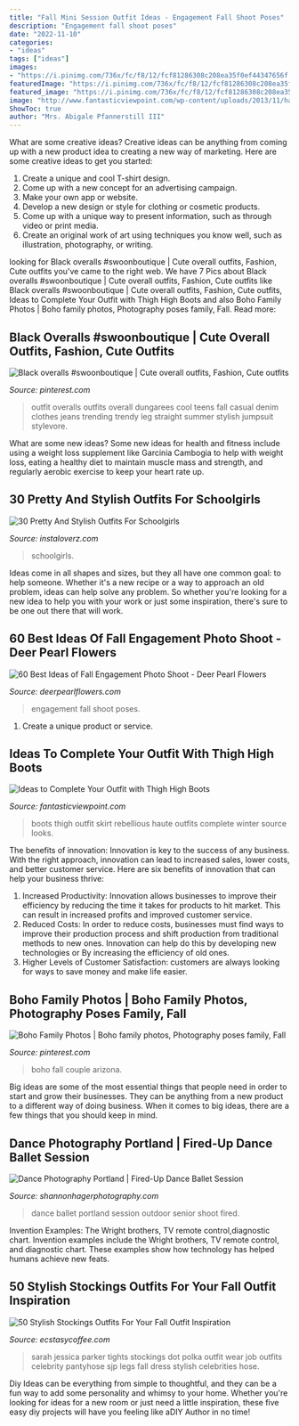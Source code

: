 ```yaml
---
title: "Fall Mini Session Outfit Ideas - Engagement Fall Shoot Poses"
description: "Engagement fall shoot poses"
date: "2022-11-10"
categories:
- "ideas"
tags: ["ideas"]
images:
- "https://i.pinimg.com/736x/fc/f8/12/fcf81286308c208ea35f0ef44347656f.jpg"
featuredImage: "https://i.pinimg.com/736x/fc/f8/12/fcf81286308c208ea35f0ef44347656f.jpg"
featured_image: "https://i.pinimg.com/736x/fc/f8/12/fcf81286308c208ea35f0ef44347656f.jpg"
image: "http://www.fantasticviewpoint.com/wp-content/uploads/2013/11/haute-rebellious-boots-haute-rebellious-skirt_400.jpg"
ShowToc: true
author: "Mrs. Abigale Pfannerstill III"
---
```



What are some creative ideas?
Creative ideas can be anything from coming up with a new product idea to creating a new way of marketing. Here are some creative ideas to get you started: 
1. Create a unique and cool T-shirt design.
2. Come up with a new concept for an advertising campaign.
3. Make your own app or website.
4. Develop a new design or style for clothing or cosmetic products. 
5. Come up with a unique way to present information, such as through video or print media. 
6. Create an original work of art using techniques you know well, such as illustration, photography, or writing.

	

		
looking for Black overalls #swoonboutique | Cute overall outfits, Fashion, Cute outfits you've came to the right web. We have 7 Pics about Black overalls #swoonboutique | Cute overall outfits, Fashion, Cute outfits like Black overalls #swoonboutique | Cute overall outfits, Fashion, Cute outfits, Ideas to Complete Your Outfit with Thigh High Boots and also Boho Family Photos | Boho family photos, Photography poses family, Fall. Read more:
		
    
## Black Overalls #swoonboutique | Cute Overall Outfits, Fashion, Cute Outfits

<img loading=lazy src="https://i.pinimg.com/736x/78/3b/21/783b21ec34a65170128860d536c601a4--overalls-outfit-for-teens-jumpsuit-for-teens.jpg" onerror="this.onerror=null;this.src='https://tse3.mm.bing.net/th?id=OIP.sm6jGRpXLjBnXCjzX0m8ygHaJ3&amp;pid=15.1';" alt="Black overalls #swoonboutique | Cute overall outfits, Fashion, Cute outfits">

_Source: pinterest.com_

>outfit overalls outfits overall dungarees cool teens fall casual denim clothes jeans trending trendy leg straight summer stylish jumpsuit stylevore. 

	

What are some new ideas?
Some new ideas for health and fitness include using a weight loss supplement like Garcinia Cambogia to help with weight loss, eating a healthy diet to maintain muscle mass and strength, and regularly aerobic exercise to keep your heart rate up.

    
## 30 Pretty And Stylish Outfits For Schoolgirls

<img loading=lazy src="https://instaloverz.com/wp-content/uploads/2016/09/26-stylish-outfits-for-schoolgirls-1-768x1024.jpg" onerror="this.onerror=null;this.src='https://tse1.mm.bing.net/th?id=OIP._vGfzLnMirenDroNpxiUkQHaJ4&amp;pid=15.1';" alt="30 Pretty And Stylish Outfits For Schoolgirls">

_Source: instaloverz.com_

>schoolgirls. 

	

Ideas come in all shapes and sizes, but they all have one common goal: to help someone. Whether it's a new recipe or a way to approach an old problem, ideas can help solve any problem. So whether you're looking for a new idea to help you with your work or just some inspiration, there's sure to be one out there that will work.

    
## 60 Best Ideas Of Fall Engagement Photo Shoot - Deer Pearl Flowers

<img loading=lazy src="https://www.deerpearlflowers.com/wp-content/uploads/2016/08/Fall-Engagement-Photo-Shoot-and-Poses-Ideas-7.jpg" onerror="this.onerror=null;this.src='https://tse3.mm.bing.net/th?id=OIP.B_SG8GnrM8kxurb-pnifyQHaLH&amp;pid=15.1';" alt="60 Best Ideas of Fall Engagement Photo Shoot - Deer Pearl Flowers">

_Source: deerpearlflowers.com_

>engagement fall shoot poses. 

	

1. Create a unique product or service.

    
## Ideas To Complete Your Outfit With Thigh High Boots

<img loading=lazy src="http://www.fantasticviewpoint.com/wp-content/uploads/2013/11/haute-rebellious-boots-haute-rebellious-skirt_400.jpg" onerror="this.onerror=null;this.src='https://tse4.mm.bing.net/th?id=OIP.J9bfUFo3c0PltqYK4CNWQAHaLH&amp;pid=15.1';" alt="Ideas to Complete Your Outfit with Thigh High Boots">

_Source: fantasticviewpoint.com_

>boots thigh outfit skirt rebellious haute outfits complete winter source looks. 

	

The benefits of innovation:
Innovation is key to the success of any business. With the right approach, innovation can lead to increased sales, lower costs, and better customer service. Here are six benefits of innovation that can help your business thrive: 
1. Increased Productivity: Innovation allows businesses to improve their efficiency by reducing the time it takes for products to hit market. This can result in increased profits and improved customer service. 
2. Reduced Costs: In order to reduce costs, businesses must find ways to improve their production process and shift production from traditional methods to new ones. Innovation can help do this by developing new technologies or By increasing the efficiency of old ones. 
3. Higher Levels of Customer Satisfaction: customers are always looking for ways to save money and make life easier.

    
## Boho Family Photos | Boho Family Photos, Photography Poses Family, Fall

<img loading=lazy src="https://i.pinimg.com/736x/fc/f8/12/fcf81286308c208ea35f0ef44347656f.jpg" onerror="this.onerror=null;this.src='https://tse1.mm.bing.net/th?id=OIP.8Nli3Oh4pupCb_omvQ6ZTgHaLH&amp;pid=15.1';" alt="Boho Family Photos | Boho family photos, Photography poses family, Fall">

_Source: pinterest.com_

>boho fall couple arizona. 

	

Big ideas are some of the most essential things that people need in order to start and grow their businesses. They can be anything from a new product to a different way of doing business. When it comes to big ideas, there are a few things that you should keep in mind. 

    
## Dance Photography Portland | Fired-Up Dance Ballet Session

<img loading=lazy src="http://www.shannonhagerphotography.com/wp-content/uploads/2016/01/26-2656-post/portland-senior-photographer-dance-photos-68.jpg" onerror="this.onerror=null;this.src='https://tse3.mm.bing.net/th?id=OIP.9QXPGGMMuw8Em6gC2DDoIgHaLE&amp;pid=15.1';" alt="Dance Photography Portland | Fired-Up Dance Ballet Session">

_Source: shannonhagerphotography.com_

>dance ballet portland session outdoor senior shoot fired. 

	

Invention Examples: The Wright brothers, TV remote control,diagnostic chart.
Invention examples include the Wright brothers, TV remote control, and diagnostic chart. These examples show how technology has helped humans achieve new feats.

    
## 50 Stylish Stockings Outfits For Your Fall Outfit Inspiration

<img loading=lazy src="https://i1.wp.com/www.ecstasycoffee.com/wp-content/uploads/2016/10/Stockings-Outfit-7.jpg?resize=286%2C578" onerror="this.onerror=null;this.src='https://tse2.mm.bing.net/th?id=OIP.h2ScitR5nVu0p0AOiJzbMwHaO9&amp;pid=15.1';" alt="50 Stylish Stockings Outfits For Your Fall Outfit Inspiration">

_Source: ecstasycoffee.com_

>sarah jessica parker tights stockings dot polka outfit wear job outfits celebrity pantyhose sjp legs fall dress stylish celebrities hose. 

	

Diy Ideas can be everything from simple to thoughtful, and they can be a fun way to add some personality and whimsy to your home. Whether you're looking for ideas for a new room or just need a little inspiration, these five easy diy projects will have you feeling like aDIY Author in no time!

